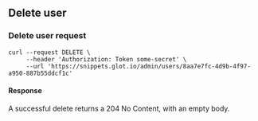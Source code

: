 ## Delete user

### Delete user request
    curl --request DELETE \
         --header 'Authorization: Token some-secret' \
         --url 'https://snippets.glot.io/admin/users/8aa7e7fc-4d9b-4f97-a950-887b55ddcf1c'

#### Response
A successful delete returns a 204 No Content, with an empty body.

